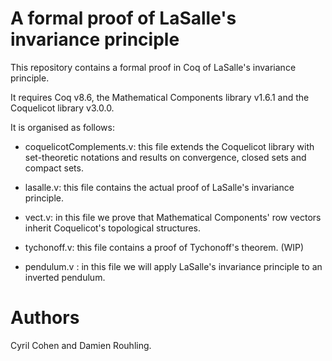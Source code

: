 # A formal proof of LaSalle's invariance principle

This repository contains a formal proof in Coq of LaSalle's invariance
principle.

It requires Coq v8.6, the Mathematical Components library v1.6.1 and the
Coquelicot library v3.0.0.

It is organised as follows:

- coquelicotComplements.v: this file extends the Coquelicot library with
  set-theoretic notations and results on convergence, closed sets and compact
  sets.

- lasalle.v: this file contains the actual proof of LaSalle's invariance
  principle.

- vect.v: in this file we prove that Mathematical Components' row vectors
  inherit Coquelicot's topological structures.

- tychonoff.v: this file contains a proof of Tychonoff's theorem. (WIP)

- pendulum.v : in this file we will apply LaSalle's invariance principle to an
  inverted pendulum.

# Authors

Cyril Cohen and Damien Rouhling.